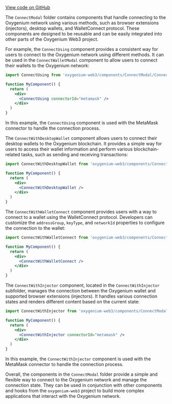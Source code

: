 [View code on GitHub](https://github.com/oxygenium/oxygenium-web3/.autodoc/docs/json/packages/web3-react/src/components/ConnectModal)

The `ConnectModal` folder contains components that handle connecting to the Oxygenium network using various methods, such as browser extensions (injectors), desktop wallets, and WalletConnect protocol. These components are designed to be reusable and can be easily integrated into other parts of the Oxygenium Web3 project.

For example, the `ConnectUsing` component provides a consistent way for users to connect to the Oxygenium network using different methods. It can be used in the `ConnectWalletModal` component to allow users to connect their wallets to the Oxygenium network:

```jsx
import ConnectUsing from 'oxygenium-web3/components/ConnectModal/ConnectUsing'

function MyComponent() {
  return (
    <div>
      <ConnectUsing connectorId="metamask" />
    </div>
  )
}
```

In this example, the `ConnectUsing` component is used with the MetaMask connector to handle the connection process.

The `ConnectWithDesktopWallet` component allows users to connect their desktop wallets to the Oxygenium blockchain. It provides a simple way for users to access their wallet information and perform various blockchain-related tasks, such as sending and receiving transactions:

```jsx
import ConnectWithDesktopWallet from 'oxygenium-web3/components/ConnectModal/ConnectWithDesktopWallet'

function MyComponent() {
  return (
    <div>
      <ConnectWithDesktopWallet />
    </div>
  )
}
```

The `ConnectWithWalletConnect` component provides users with a way to connect to a wallet using the WalletConnect protocol. Developers can customize the `addressGroup`, `keyType`, and `networkId` properties to configure the connection to the wallet:

```jsx
import ConnectWithWalletConnect from 'oxygenium-web3/components/ConnectModal/ConnectWithWalletConnect'

function MyComponent() {
  return (
    <div>
      <ConnectWithWalletConnect />
    </div>
  )
}
```

The `ConnectWithInjector` component, located in the `ConnectWithInjector` subfolder, manages the connection between the Oxygenium wallet and supported browser extensions (injectors). It handles various connection states and renders different content based on the current state:

```jsx
import ConnectWithInjector from 'oxygenium-web3/components/ConnectModal/ConnectWithInjector'

function MyComponent() {
  return (
    <div>
      <ConnectWithInjector connectorId="metamask" />
    </div>
  )
}
```

In this example, the `ConnectWithInjector` component is used with the MetaMask connector to handle the connection process.

Overall, the components in the `ConnectModal` folder provide a simple and flexible way to connect to the Oxygenium network and manage the connection state. They can be used in conjunction with other components and hooks from the `oxygenium-web3` project to build more complex applications that interact with the Oxygenium network.
